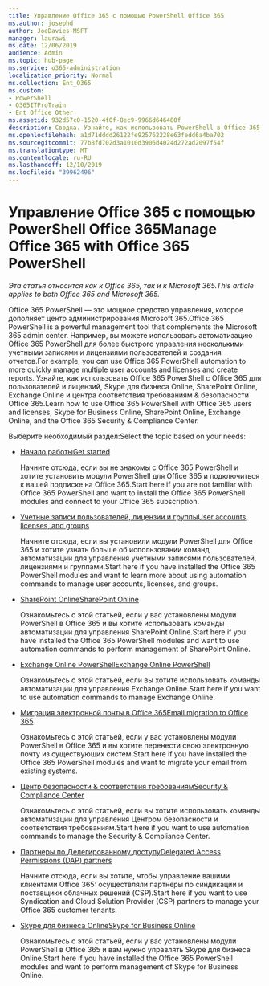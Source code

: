 ```yaml
---
title: Управление Office 365 с помощью PowerShell Office 365
ms.author: josephd
author: JoeDavies-MSFT
manager: laurawi
ms.date: 12/06/2019
audience: Admin
ms.topic: hub-page
ms.service: o365-administration
localization_priority: Normal
ms.collection: Ent_O365
ms.custom:
- PowerShell
- O365ITProTrain
- Ent_Office_Other
ms.assetid: 932d57c0-1520-4f0f-8ec9-9966d646480f
description: Сводка. Узнайте, как использовать PowerShell в Office 365 с пользователями и лицензиями Office 365, Skype для бизнеса Online, SharePoint Online, Exchange Online и Центром безопасности и соответствия требованиям Office 365.
ms.openlocfilehash: a1d71dddd26122fe925762228e63fedd6a4ba702
ms.sourcegitcommit: 77b8fd702d3a1010d3906d4024d272ad2097f54f
ms.translationtype: MT
ms.contentlocale: ru-RU
ms.lasthandoff: 12/10/2019
ms.locfileid: "39962496"
---
```

# <a name="manage-office-365-with-office-365-powershell"></a><span data-ttu-id="e7e3d-103">Управление Office 365 с помощью PowerShell Office 365</span><span class="sxs-lookup"><span data-stu-id="e7e3d-103">Manage Office 365 with Office 365 PowerShell</span></span>

<span data-ttu-id="e7e3d-104">*Эта статья относится как к Office 365, так и к Microsoft 365.*</span><span class="sxs-lookup"><span data-stu-id="e7e3d-104">*This article applies to both Office 365 and Microsoft 365.*</span></span>

<span data-ttu-id="e7e3d-105">Office 365 PowerShell — это мощное средство управления, которое дополняет центр администрирования Microsoft 365.</span><span class="sxs-lookup"><span data-stu-id="e7e3d-105">Office 365 PowerShell is a powerful management tool that complements the Microsoft 365 admin center.</span></span> <span data-ttu-id="e7e3d-106">Например, вы можете использовать автоматизацию Office 365 PowerShell для более быстрого управления несколькими учетными записями и лицензиями пользователей и создания отчетов.</span><span class="sxs-lookup"><span data-stu-id="e7e3d-106">For example, you can use Office 365 PowerShell automation to more quickly manage multiple user accounts and licenses and create reports.</span></span> <span data-ttu-id="e7e3d-107">Узнайте, как использовать Office 365 PowerShell с Office 365 для пользователей и лицензий, Skype для бизнеса Online, SharePoint Online, Exchange Online и центра соответствия требованиям & безопасности Office 365.</span><span class="sxs-lookup"><span data-stu-id="e7e3d-107">Learn how to use Office 365 PowerShell with Office 365 users and licenses, Skype for Business Online, SharePoint Online, Exchange Online, and the Office 365 Security & Compliance Center.</span></span>
  
<span data-ttu-id="e7e3d-108">Выберите необходимый раздел:</span><span class="sxs-lookup"><span data-stu-id="e7e3d-108">Select the topic based on your needs:</span></span>
  
- [<span data-ttu-id="e7e3d-109">Начало работы</span><span class="sxs-lookup"><span data-stu-id="e7e3d-109">Get started</span></span>](getting-started-with-office-365-powershell.md)

    <span data-ttu-id="e7e3d-110">Начните отсюда, если вы не знакомы с Office 365 PowerShell и хотите установить модули PowerShell для Office 365 и подключиться к вашей подписке на Office 365.</span><span class="sxs-lookup"><span data-stu-id="e7e3d-110">Start here if you are not familiar with Office 365 PowerShell and want to install the Office 365 PowerShell modules and connect to your Office 365 subscription.</span></span>

- [<span data-ttu-id="e7e3d-111">Учетные записи пользователей, лицензии и группы</span><span class="sxs-lookup"><span data-stu-id="e7e3d-111">User accounts, licenses, and groups</span></span>](manage-user-accounts-and-licenses-with-office-365-powershell.md)

    <span data-ttu-id="e7e3d-112">Начните отсюда, если вы установили модули PowerShell для Office 365 и хотите узнать больше об использовании команд автоматизации для управления учетными записями пользователей, лицензиями и группами.</span><span class="sxs-lookup"><span data-stu-id="e7e3d-112">Start here if you have installed the Office 365 PowerShell modules and want to learn more about using automation commands to manage user accounts, licenses, and groups.</span></span>

- [<span data-ttu-id="e7e3d-113">SharePoint Online</span><span class="sxs-lookup"><span data-stu-id="e7e3d-113">SharePoint Online</span></span>](https://docs.microsoft.com/office365/enterprise/powershell/manage-sharepoint-online-with-office-365-powershell)

    <span data-ttu-id="e7e3d-114">Ознакомьтесь с этой статьей, если у вас установлены модули PowerShell в Office 365 и вы хотите использовать команды автоматизации для управления SharePoint Online.</span><span class="sxs-lookup"><span data-stu-id="e7e3d-114">Start here if you have installed the Office 365 PowerShell modules and want to use automation commands to perform management of SharePoint Online.</span></span>

- [<span data-ttu-id="e7e3d-115">Exchange Online PowerShell</span><span class="sxs-lookup"><span data-stu-id="e7e3d-115">Exchange Online PowerShell</span></span>](https://docs.microsoft.com/powershell/exchange/exchange-online/exchange-online-powershell)

    <span data-ttu-id="e7e3d-116">Ознакомьтесь с этой статьей, если вы хотите использовать команды автоматизации для управления Exchange Online.</span><span class="sxs-lookup"><span data-stu-id="e7e3d-116">Start here if you want to use automation commands to manage Exchange Online.</span></span>

- [<span data-ttu-id="e7e3d-117">Миграция электронной почты в Office 365</span><span class="sxs-lookup"><span data-stu-id="e7e3d-117">Email migration to Office 365</span></span>](use-powershell-for-email-migration-to-office-365.md)

    <span data-ttu-id="e7e3d-118">Ознакомьтесь с этой статьей, если у вас установлены модули PowerShell в Office 365 и вы хотите перенести свою электронную почту из существующих систем.</span><span class="sxs-lookup"><span data-stu-id="e7e3d-118">Start here if you have installed the Office 365 PowerShell modules and want to migrate your email from existing systems.</span></span>

- [<span data-ttu-id="e7e3d-119">Центр безопасности & соответствия требованиям</span><span class="sxs-lookup"><span data-stu-id="e7e3d-119">Security & Compliance Center</span></span>](https://docs.microsoft.com/powershell/exchange/office-365-scc/office-365-scc-powershell)

    <span data-ttu-id="e7e3d-120">Ознакомьтесь с этой статьей, если вы хотите использовать команды автоматизации для управления Центром безопасности и соответствия требованиям.</span><span class="sxs-lookup"><span data-stu-id="e7e3d-120">Start here if you want to use automation commands to manage the Security & Compliance Center.</span></span>

- [<span data-ttu-id="e7e3d-121">Партнеры по Делегированному доступу</span><span class="sxs-lookup"><span data-stu-id="e7e3d-121">Delegated Access Permissions (DAP) partners</span></span>](manage-office-365-with-windows-powershell-for-delegated-access-permissions-dap-p.md)

    <span data-ttu-id="e7e3d-122">Начните отсюда, если вы хотите, чтобы управление вашими клиентами Office 365: осуществляли партнеры по синдикации и поставщики облачных решений (CSP).</span><span class="sxs-lookup"><span data-stu-id="e7e3d-122">Start here if you want to use Syndication and Cloud Solution Provider (CSP) partners to manage your Office 365 customer tenants.</span></span>

- [<span data-ttu-id="e7e3d-123">Skype для бизнеса Online</span><span class="sxs-lookup"><span data-stu-id="e7e3d-123">Skype for Business Online</span></span>](manage-skype-for-business-online-with-office-365-powershell.md)

    <span data-ttu-id="e7e3d-124">Ознакомьтесь с этой статьей, если у вас установлены модули PowerShell в Office 365 и вам нужно управлять Skype для бизнеса Online.</span><span class="sxs-lookup"><span data-stu-id="e7e3d-124">Start here if you have installed the Office 365 PowerShell modules and want to perform management of Skype for Business Online.</span></span>
